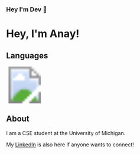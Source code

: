 ### Hey I'm Dev 👋
<body>
    <h1>Hey, I'm Anay!</h1>
    <h2>Languages</h2>
      <svg width="100" height="100">
        <image xlink:href="http://www.w3.org/2000/svg" width="100" height="100" />
        </svg>
    <h2>About</h2>
    <p>I am a CSE student at the University of Michigan.</p>
    <p> My <a href="https://www.linkedin.com/in/devmp" target="_blank">LinkedIn</a> is also here if anyone wants to connect!</p>
</body>


<!--
**devmpatel/devmpatel** is a ✨ _special_ ✨ repository because its `README.md` (this file) appears on your GitHub profile.

Here are some ideas to get you started:

- 🔭 I’m currently working on ...
- 🌱 I’m currently learning ...
- 👯 I’m looking to collaborate on ...
- 🤔 I’m looking for help with ...
- 💬 Ask me about ...
- 📫 How to reach me: ...
- 😄 Pronouns: ...
- ⚡ Fun fact: ...
-->
